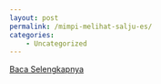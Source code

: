 ```yaml
---
layout: post
permalink: /mimpi-melihat-salju-es/
categories:
    - Uncategorized
---
```


[Baca Selengkapnya](/02)